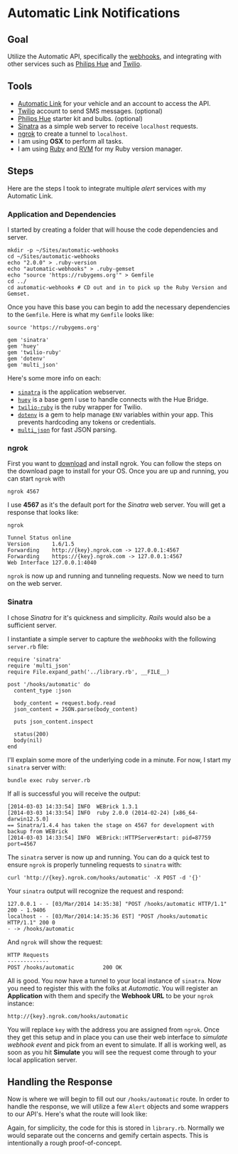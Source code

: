 # Automatic Link Notifications

## Goal
Utilize the Automatic API, specifically the [webhooks](https://www.automatic.com/developer/documentation/#automatic-event-webhook-api), and integrating with other services such as [Philips Hue](http://developers.meethue.com) and [Twilio](http://www.twilio.com/docs/api/rest).

## Tools

* [Automatic Link](http://www.automatic.com) for your vehicle and an account to access the API.
* [Twilio](http://www.twilio.com) account to send SMS messages. (optional)
* [Philips Hue](https://www.meethue.com) starter kit and bulbs. (optional)
* [Sinatra](http://www.sinatrarb.com) as a simple web server to receive `localhost` requests.
* [ngrok](https://ngrok.com) to create a tunnel to `localhost`.
* I am using **OSX** to perform all tasks.
* I am using [Ruby](https://www.ruby-lang.org/en/) and [RVM](https://rvm.io) for my Ruby version manager.

## Steps
Here are the steps I took to integrate multiple _alert_ services with my Automatic Link.

### Application and Dependencies
I started by creating a folder that will house the code dependencies and server.

    mkdir -p ~/Sites/automatic-webhooks
    cd ~/Sites/automatic-webhooks
    echo "2.0.0" > .ruby-version
    echo "automatic-webhooks" > .ruby-gemset
    echo "source 'https://rubygems.org'" > Gemfile
    cd ../
    cd automatic-webhooks # CD out and in to pick up the Ruby Version and Gemset.

Once you have this base you can begin to add the necessary dependencies to the `Gemfile`. Here is what my `Gemfile` looks like:

    source 'https://rubygems.org'
    
    gem 'sinatra'
    gem 'huey'
    gem 'twilio-ruby'
    gem 'dotenv'
    gem 'multi_json'

Here's some more info on each:

* [`sinatra`](https://rubygems.org/gems/sinatra) is the application webserver.
* [`huey`](https://rubygems.org/gems/huey) is a base gem I use to handle connects with the Hue Bridge.
* [`twilio-ruby`](https://rubygems.org/gems/twilio-ruby) is the ruby wrapper for Twilio.
* [`dotenv`](https://rubygems.org/gems/dotenv) is a gem to help manage `ENV` variables within your app. This prevents hardcoding any tokens or credentials.
* [`multi_json`](http://rubygems.org/gems/multi_json) for fast JSON parsing.

### ngrok
First you want to [download](https://ngrok.com/download) and install ngrok. You can follow the steps on the download page to install for your OS. Once you are up and running, you can start `ngrok` with

    ngrok 4567

I use **4567** as it's the default port for the _Sinatra_ web server. You will get a response that looks like:

  
    ngrok
    
    Tunnel Status online
    Version       1.6/1.5
    Forwarding    http://{key}.ngrok.com -> 127.0.0.1:4567
    Forwarding    https://{key}.ngrok.com -> 127.0.0.1:4567
    Web Interface 127.0.0.1:4040

`ngrok` is now up and running and tunneling requests. Now we need to turn on the web server.

### Sinatra
I chose _Sinatra_ for it's quickness and simplicity. _Rails_ would also be a sufficient server.

I instantiate a simple server to capture the _webhooks_ with the following `server.rb` file:

    require 'sinatra'
    require 'multi_json'
    require File.expand_path('../library.rb', __FILE__)
    
    post '/hooks/automatic' do
      content_type :json
      
      body_content = request.body.read
      json_content = JSON.parse(body_content)
      
      puts json_content.inspect
      
      status(200)
      body(nil)
    end

I'll explain some more of the underlying code in a minute. For now, I start my `sinatra` server with:

    bundle exec ruby server.rb

If all is successful you will receive the output:

    [2014-03-03 14:33:54] INFO  WEBrick 1.3.1
    [2014-03-03 14:33:54] INFO  ruby 2.0.0 (2014-02-24) [x86_64-darwin12.5.0]
    == Sinatra/1.4.4 has taken the stage on 4567 for development with backup from WEBrick
    [2014-03-03 14:33:54] INFO  WEBrick::HTTPServer#start: pid=87759 port=4567

The `sinatra` server is now up and running. You can do a quick test to ensure `ngrok` is properly tunneling requests to `sinatra` with:

    curl 'http://{key}.ngrok.com/hooks/automatic' -X POST -d '{}'

Your `sinatra` output will recognize the request and respond:

    127.0.0.1 - - [03/Mar/2014 14:35:38] "POST /hooks/automatic HTTP/1.1" 200 - 1.9406
    localhost - - [03/Mar/2014:14:35:36 EST] "POST /hooks/automatic HTTP/1.1" 200 0
    - -> /hooks/automatic
    
And `ngrok` will show the request:

    HTTP Requests                                                         
    -------------                                                         
    POST /hooks/automatic         200 OK  
    
All is good. You now have a tunnel to your local instance of `sinatra`. Now you need to register this with the folks at _Automatic_. You will register an **Application** with them and specify the **Webhook URL** to be your `ngrok` instance:

    http://{key}.ngrok.com/hooks/automatic
    
You will replace `key` with the address you are assigned from `ngrok`. Once they get this setup and in place you can use their web interface to _simulate webhook event_ and pick from an event to simulate. If all is working well, as soon as you hit **Simulate** you will see the request come through to your local application server.

## Handling the Response
Now is where we will begin to fill out our `/hooks/automatic` route. In order to handle the response, we will utilize a few `Alert` objects and some wrappers to our API's. Here's what the route will look like:

Again, for simplicity, the code for this is stored in `library.rb`. Normally we would separate out the concerns and gemify certain aspects. This is intentionally a rough proof-of-concept.
